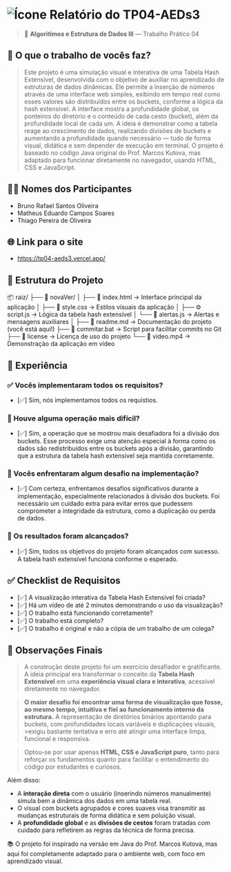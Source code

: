 # ![Ícone](https://static.wikia.nocookie.net/minecraft_gamepedia/images/a/aa/Golden_Carrot_JE4_BE2.png/revision/latest/thumbnail/width/40/height/40?cb=20200430031437) Relatório do TP04-AEDs3

> 🧠 **Algoritimos e Estrutura de Dados III** — Trabalho Prático 04

## 📌 O que o trabalho de vocês faz?
> Este projeto é uma simulação visual e interativa de uma Tabela Hash Extensível, desenvolvida com o objetivo de auxiliar no aprendizado de estruturas de dados dinâmicas.
> Ele permite a inserção de números através de uma interface web simples, exibindo em tempo real como esses valores são distribuídos entre os buckets, conforme a lógica da hash extensível. A interface mostra a profundidade global, os ponteiros do diretório e o conteúdo    de cada cesto (bucket), além da profundidade local de cada um.
> A ideia é demonstrar como a tabela reage ao crescimento de dados, realizando divisões de buckets e aumentando a profundidade quando necessário — tudo de forma visual, didática e sem depender de execução em terminal.
> O projeto é baseado no código Java original do Prof. Marcos Kutova, mas adaptado para funcionar diretamente no navegador, usando HTML, CSS e JavaScript.

## 👨‍💻 Nomes dos Participantes
- Bruno Rafael Santos Oliveira
- Matheus Eduardo Campos Soares
- Thiago Pereira de Oliveira

## 🌐 Link para o site
- https://tp04-aeds3.vercel.app/
  
## 🧱 Estrutura do Projeto

📦 raiz/
├── 📁 novaVer/
│ ├── 📄 index.html → Interface principal da aplicação
│ ├── 🎨 style.css → Estilos visuais da aplicação
│ ├── ⚙️ script.js → Lógica da tabela hash extensível
│ └── 🚨 alertas.js → Alertas e mensagens auxiliares
│
├── 📝 readme.md → Documentação do projeto (você está aqui!)
├── 💬 commitar.bat → Script para facilitar commits no Git
├── 📜 license → Licença de uso do projeto
└── 🎥 video.mp4 → Demonstração da aplicação em vídeo


## 🧪 Experiência

### ✅ Vocês implementaram todos os requisitos?
- [✅] Sim, nós implementamos todos os requistios.

### 🧩 Houve alguma operação mais difícil?
- [✅] Sim, a operação que se mostrou mais desafiadora foi a divisão dos buckets. Esse processo exige uma atenção especial à forma como os dados são redistribuídos entre os buckets após a divisão, garantindo que a estrutura da tabela hash extensível seja mantida corretamente.

### 🧱 Vocês enfrentaram algum desafio na implementação?
- [✅] Com certeza, enfrentamos desafios significativos durante a implementação, especialmente relacionados à divisão dos buckets. Foi necessário um cuidado extra para evitar erros que pudessem comprometer a integridade da estrutura, como a duplicação ou perda de dados.

### 🎯 Os resultados foram alcançados?
- [✅] Sim, todos os objetivos do projeto foram alcançados com sucesso. A tabela hash extensível funciona conforme o esperado.

## ✅ Checklist de Requisitos

- [✅] A visualização interativa da Tabela Hash Extensível foi criada?
- [✅] Há um vídeo de até 2 minutos demonstrando o uso da visualização?
- [✅] O trabalho está funcionando corretamente?
- [✅] O trabalho está completo?
- [✅] O trabalho é original e não a cópia de um trabalho de um colega?

  
## 📎 Observações Finais
>A construção deste projeto foi um exercício desafiador e gratificante. A ideia principal era transformar o conceito da **Tabela Hash Extensível** em uma **experiência visual clara e interativa**, acessível diretamente no navegador.

>**O maior desafio foi encontrar uma forma de visualização que fosse, ao mesmo tempo, intuitiva e fiel ao funcionamento interno da estrutura.** A representação de diretórios binários apontando para buckets, com profundidades locais variáveis e duplicações visuais, >exigiu bastante tentativa e erro até atingir uma interface limpa, funcional e responsiva.

>Optou-se por usar apenas **HTML, CSS e JavaScript puro**, tanto para reforçar os fundamentos quanto para facilitar o entendimento do código por estudantes e curiosos.

Além disso:
- A **interação direta** com o usuário (inserindo números manualmente) simula bem a dinâmica dos dados em uma tabela real.
- O visual com buckets agrupados e cores suaves visa transmitir as mudanças estruturais de forma didática e sem poluição visual.
- A **profundidade global** e as **divisões de cestos** foram tratadas com cuidado para refletirem as regras da técnica de forma precisa.

📚 O projeto foi inspirado na versão em Java do Prof. Marcos Kutova, mas aqui foi completamente adaptado para o ambiente web, com foco em aprendizado visual.


